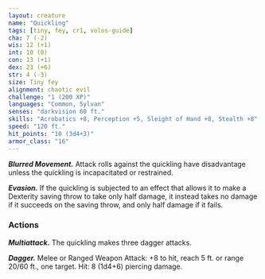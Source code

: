 ```yaml
---
layout: creature
name: "Quickling"
tags: [tiny, fey, cr1, volos-guide]
cha: 7 (-2)
wis: 12 (+1)
int: 10 (0)
con: 13 (+1)
dex: 23 (+6)
str: 4 (-3)
size: Tiny fey
alignment: chaotic evil
challenge: "1 (200 XP)"
languages: "Common, Sylvan"
senses: "darkvision 60 ft."
skills: "Acrobatics +8, Perception +5, Sleight of Hand +8, Stealth +8"
speed: "120 ft."
hit_points: "10 (3d4+3)"
armor_class: "16"
---
```


***Blurred Movement.*** Attack rolls against the quickling have disadvantage unless the quickling is incapacitated or restrained.

***Evasion.*** If the quickling is subjected to an effect that allows it to make a Dexterity saving throw to take only half damage, it instead takes no damage if it succeeds on the saving throw, and only half damage if it fails.

### Actions

***Multiattack.*** The quickling makes three dagger attacks.

***Dagger.*** Melee or Ranged Weapon Attack: +8 to hit, reach 5 ft. or range 20/60 ft., one target. Hit: 8 (1d4+6) piercing damage.
